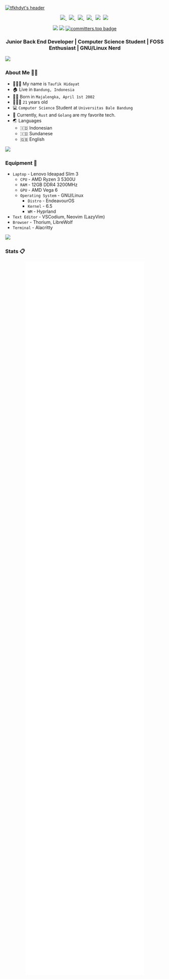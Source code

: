 [![tfkhdyt's header](./images/readmebox_tfkhdyt.svg)](https://tfkhdyt.my.id/)

<p align=center>
  <a rel="me" href="https://mstdn.id/@tfkhdyt">
    <img height="28" src="https://upload.wikimedia.org/wikipedia/commons/9/93/Fediverse_logo_proposal.svg" />
  </a>&nbsp;
  <a href="https://t.me/tfkhdyt">
    <img height="28" src="https://upload.wikimedia.org/wikipedia/commons/8/83/Telegram_2019_Logo.svg" />
  </a>&nbsp;
  <a href="https://facebook.com/tfkhdyt142">
    <img height="28" src="https://upload.wikimedia.org/wikipedia/commons/5/51/Facebook_f_logo_%282019%29.svg" />
  </a>&nbsp;
  <a href="https://youtube.com/tfkhdyt">
    <img height="28" src="https://upload.wikimedia.org/wikipedia/commons/a/a0/YouTube_social_red_circle_%282017%29.svg" />
  </a>&nbsp;
  <!-- <a href="https://twitter.com/tfkhdyt"><img height="28" src="https://upload.wikimedia.org/wikipedia/commons/4/4f/Twitter-logo.svg"></a>&nbsp; -->
  <a href="https://www.linkedin.com/mwlite/in/taufik-hidayat-6793aa200"><img height="28" src="https://upload.wikimedia.org/wikipedia/commons/8/81/LinkedIn_icon.svg"></a>&nbsp;
  <a href="https://instagram.com/_tfkhdyt_"><img height="28" src="https://upload.wikimedia.org/wikipedia/commons/e/e7/Instagram_logo_2016.svg"></a>&nbsp;
  <!-- <a href="https://pddikti.kemdikbud.go.id/data_mahasiswa/QUUyNzdEMjktNDk0Ri00RTlDLUE4NzgtNkUwRDBDRjIxOUNB"><img height="28" src="https://i.postimg.cc/YSB2c3DG/1619598282440.png"></a> -->
</p>
<p align="center">
  <img src="https://visitor-badge.laobi.icu/badge?page_id=tfkhdyt.tfkhdyt" />
  <a href="https://github.com/tfkhdyt"><img src="https://img.shields.io/github/followers/tfkhdyt?label=followers&style=social"/></a>
  <a href="https://user-badge.committers.top/indonesia/tfkhdyt"><img src="https://user-badge.committers.top/indonesia/tfkhdyt.svg" alt="committers.top badge"></a>
  <!-- <a href='https://stackshare.io/tfkhdyt/mn3'> -->
  <!--   <img src='http://img.shields.io/badge/tech-stack-0690fa.svg?style=flat' alt='StackShare' /> -->
  <!-- </a> -->
</p>

<h3 align=center>Junior Back End Developer | Computer Science Student | FOSS Enthusiast | GNU/Linux Nerd</h3>

<img src="https://user-images.githubusercontent.com/73097560/115834477-dbab4500-a447-11eb-908a-139a6edaec5c.gif">

### About Me 👨🏻

- 👨🏻‍💼 My name is `Taufik Hidayat`
- 🏠 Live in `Bandung, Indonesia`
- 👶🏻 Born in `Majalengka, April 1st 2002`
- 🧍🏻‍♂️ `21` years old
- 💻 `Computer Science` Student at `Universitas Bale Bandung`
- 🌟 Currently, `Rust` and `Golang` are my favorite tech.
- 🌏 Languages
  - 🇮🇩 Indonesian
  - 🇮🇩 Sundanese
  - 🇬🇧 English
<!-- - ~~👨🏻‍💻 MN3 Stack Developer (`MongoDB`, `Nest.js`, `Next.js`, `Node.js`)~~
- 👨🏻‍💻 PNG Stack Developer (`PostgreSQL`, `Next.js`, `Gin`) -->

<img src="https://user-images.githubusercontent.com/73097560/115834477-dbab4500-a447-11eb-908a-139a6edaec5c.gif">

### Equipment 🧰

- `Laptop` - Lenovo Ideapad Slim 3
  - `CPU` - AMD Ryzen 3 5300U
  - `RAM` - 12GB DDR4 3200MHz
  - `GPU` - AMD Vega 6
  - `Operating System` - GNU/Linux
    - `Distro` - EndeavourOS
    - `Kernel` - 6.5
    - `WM` - Hyprland
- `Text Editor` - VSCodium, Neovim (LazyVim)
- `Browser` - Thorium, LibreWolf
- `Terminal` - Alacritty

<img src="https://user-images.githubusercontent.com/73097560/115834477-dbab4500-a447-11eb-908a-139a6edaec5c.gif">

### Stats 📋

<p align="center"><img src="/github-metrics.svg" alt="Metrics" width="75%"></p>
